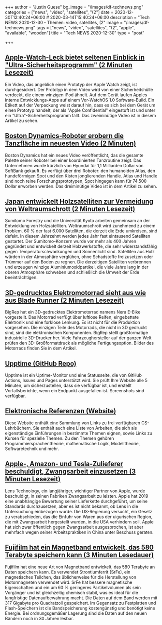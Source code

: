 +++
author = "Justin Guese"
bg_image = "/images/df-technews.png"
categories = ["news", "video", "satellites", "(2"]
date = 2020-12-30T12:40:24+06:00 # 2020-03-14T15:40:24+06:00
description = "Tech NEWS 2020-12-30 - Themen: video, satellites, (2"
image = "/images/df-technews.png"
tags = ["news", "video", "satellites", "(2", "apple", "available", "wooden"]
title = "Tech NEWS 2020-12-30"
type = "post"

+++

## [Apple-Watch-Leck bietet seltenen Einblick in "Ultra-Sicherheitsprogramm" (2 Minuten Lesezeit)](https://www.theverge.com/2020/12/29/22204270/apple-watch-pvt-ultra-security-program-prototype/1/01000176b354dc4d-8c160dbc-6f5c-4c3a-b1d2-d18297a58395-000000/fUe0A5P27_wrqosG4dRpgMT3PuQoCi4MKWH0eaoWfUU=173)

 Ein Video, das angeblich einen Prototyp der Apple Watch zeigt, ist durchgesickert. Der Prototyp in dem Video wird von einer Sicherheitshülle verdeckt, die einem winzigen iPod ähnelt. Auf dem Gerät laufen Apples interne Entwicklungs-Apps auf einem Vor-WatchOS 1.0 Software-Build. Ein Etikett auf der Verpackung weist darauf hin, dass es sich bei dem Gerät um einen Prototyp handelt, der als "Apple Confidential" eingestuft ist und unter ein "Ultra"-Sicherheitsprogramm fällt. Das zweiminütige Video ist in diesem Artikel zu sehen.

## [Boston Dynamics-Roboter erobern die Tanzfläche im neuesten Video (2 Minuten)](https://www.theverge.com/tldr/2020/12/29/22205055/boston-dynamics-robots-spot-atlas-handle-dancing-video/1/01000176b354dc4d-8c160dbc-6f5c-4c3a-b1d2-d18297a58395-000000/iPuZnZhLtqv3WnZZ4lWpe-2h7kGEbCP9rWMu84hcVC4=173)

 Boston Dynamics hat ein neues Video veröffentlicht, das die gesamte Palette seiner Roboter bei einer koordinierten Tanzroutine zeigt. Das Unternehmen wurde kürzlich von Hyundai für 1,1 Milliarden Dollar von SoftBank gekauft. Es verfügt über drei Roboter: den humanoiden Atlas, den hundeförmigen Spot und den Kisten jonglierenden Handle. Atlas und Handle sind noch reine Forschungsprototypen, Spot hingegen kann für 74.500 Dollar erworben werden. Das dreiminütige Video ist in dem Artikel zu sehen.

## [Japan entwickelt Holzsatelliten zur Vermeidung von Weltraumschrott (2 Minuten Lesezeit)](https://www.bbc.com/news/business-55463366/1/01000176b354dc4d-8c160dbc-6f5c-4c3a-b1d2-d18297a58395-000000/UC_QkUu09uOBS2BF5u4adFeICLyuBnOC8t6DU4AzQpY=173)

 Sumitomo Forestry und die Universität Kyoto arbeiten gemeinsam an der Entwicklung von Holzsatelliten. Weltraumschrott wird zunehmend zu einem Problem. 60 % der fast 6.000 Satelliten, die derzeit die Erde umkreisen, sind defekt. In diesem Jahrzehnt werden jedes Jahr fast eintausend Satelliten gestartet. Der Sumitomo-Konzern wurde vor mehr als 400 Jahren gegründet und entwickelt derzeit Holzwerkstoffe, die sehr widerstandsfähig gegen Temperaturschwankungen und Sonnenlicht sind. Satelliten aus Holz würden in der Atmosphäre verglühen, ohne Schadstoffe freizusetzen oder Trümmer auf den Boden zu regnen. Die derzeitigen Satelliten verbrennen und erzeugen winzige Aluminiumoxidpartikel, die viele Jahre lang in der oberen Atmosphäre schweben und schließlich die Umwelt der Erde beeinträchtigen.

## [3D-gedrucktes Elektromotorrad sieht aus wie aus Blade Runner (2 Minuten Lesezeit)](https://interestingengineering.com/3d-printed-electric-motorcycle-looks-straight-out-of-blade-runner/1/01000176b354dc4d-8c160dbc-6f5c-4c3a-b1d2-d18297a58395-000000/X6a3HoILWdr7KNTEpJf2UVm51ArXV43OnmM2sTbROIw=173)

 BigRep hat ein 3D-gedrucktes Elektromotorrad namens Nera E-Bike vorgestellt. Das Motorrad verfügt über luftlose Reifen, eingebettete Elektronik und eine forklose Lenkung. Es ist nicht für die Produktion vorgesehen. Die einzigen Teile des Motorrads, die nicht in 3D gedruckt sind, sind die elektronischen Komponenten. BigRep stellt großformatige industrielle 3D-Drucker her. Viele Fahrzeughersteller auf der ganzen Welt prüfen den 3D-Großformatdruck als mögliche Fertigungsoption. Bilder des Motorrads finden Sie in dem Artikel.

## [Upptime (GitHub Repo)](https://github.com/upptime/upptime/1/01000176b354dc4d-8c160dbc-6f5c-4c3a-b1d2-d18297a58395-000000/jpM0UCFLLVjF2lTKdjhoDM99SrlDIFlz9kNXXfcSVO8=173)

 Upptime ist ein Uptime-Monitor und eine Statusseite, die von GitHub Actions, Issues und Pages unterstützt wird. Sie prüft Ihre Website alle 5 Minuten, um sicherzustellen, dass sie verfügbar ist, und erstellt Vorfallsberichte, wenn ein Endpunkt ausgefallen ist. Screenshots sind verfügbar.

## [Elektronische Referenzen (Website)](https://csgordon.github.io/books.html/1/01000176b354dc4d-8c160dbc-6f5c-4c3a-b1d2-d18297a58395-000000/7KGeOGEga1RC4-TUdRAwRubA-ZPbbO1lvIJvUVF2UYM=173)

 Diese Website enthält eine Sammlung von Links zu frei verfügbaren CS-Lehrbüchern. Sie enthält auch eine Liste von Arbeiten, die sich als eigenständige Einführungen in bestimmte Themen eignen, sowie Links zu Kursen für spezielle Themen. Zu den Themen gehören Programmiersprachentheorie, mathematische Logik, Modelltheorie, Softwaretechnik und mehr.

## [Apple-, Amazon- und Tesla-Zulieferer beschuldigt, Zwangsarbeit einzusetzen (3 Minuten Lesezeit)](https://www.engadget.com/apple-amazon-tesla-suppier-forced-labor-accusations-163641059.html/1/01000176b354dc4d-8c160dbc-6f5c-4c3a-b1d2-d18297a58395-000000/p8H59mvjeDrO7qWnDjRTCsORAZQMQPJeweOOXR1XIlI=173)

 Lens Technology, ein langjähriger, wichtiger Partner von Apple, wurde beschuldigt, in seinen Fabriken Zwangsarbeit zu leisten. Apple hat 2019 eine unabhängige Bewertung seiner Lieferkette durchgeführt, um seine Standards durchzusetzen, aber es ist nicht bekannt, ob Lens in die Untersuchung einbezogen wurde. Die US-Regierung versucht, ein Gesetz zu verabschieden, das die Einfuhr von Waren aus der uigurischen Region, die mit Zwangsarbeit hergestellt wurden, in die USA verhindern soll. Apple hat sich zwar öffentlich gegen Zwangsarbeit ausgesprochen, ist aber mehrfach wegen seiner Arbeitspraktiken in China unter Beschuss geraten.

## [Fujifilm hat ein Magnetband entwickelt, das 580 Terabyte speichern kann (3 Minuten Lesedauer)](https://petapixel.com/2020/12/26/fujifilm-created-a-magnetic-tape-that-can-store-580-terabytes//1/01000176b354dc4d-8c160dbc-6f5c-4c3a-b1d2-d18297a58395-000000/lDiRFdqJz5XPeV7ekXwJfmbgxy7fdKpPQb6Hy9G0MVc=173)

 Fujifilm hat eine neue Art von Magnetband entwickelt, das 580 Terabyte an Daten speichern kann. Es verwendet Strontiumferrit (SrFe), ein magnetisches Teilchen, das üblicherweise für die Herstellung von Motormagneten verwendet wird. SrFe hat bessere magnetische Eigenschaften und ein um 60 % geringeres Partikelvolumen als sein Vorgänger und ist gleichzeitig chemisch stabil, was es ideal für die langfristige Datenaufbewahrung macht. Die Daten auf dem Band werden mit 317 Gigabyte pro Quadratzoll gespeichert. Im Gegensatz zu Festplatten und Flash-Speichern ist die Bandspeicherung kostengünstig und benötigt keine Energie. Bei ordnungsgemäßer Lagerung sind die Daten auf den neuen Bändern noch in 30 Jahren lesbar.

